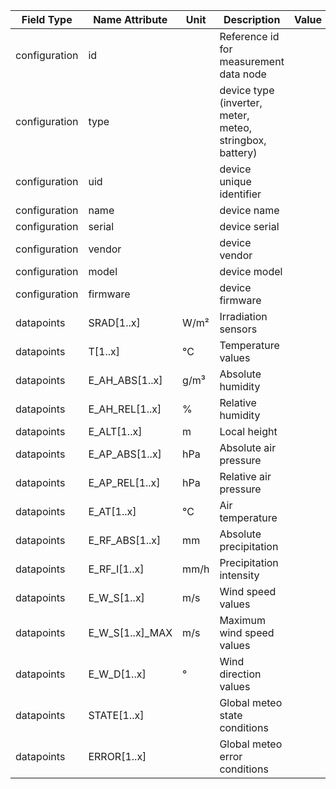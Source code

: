 | Field Type    | Name Attribute  | Unit | Description                                              | Value | Type | Required | Example                      | Notes | Version | 
|---------------|-----------------|------|----------------------------------------------------------|-------|------|----------|------------------------------|-------|---------| 
| configuration | id              |      | Reference id for measurement data node                   |       |      | x        | <device id=“1“ type=“meteo“> |       | 2.0.1   | 
| configuration | type            |      | device type (inverter, meter, meteo, stringbox, battery) |       |      | x        | <device id=“1“ type=“meteo“> |       | 2.0.1   | 
| configuration | uid             |      | device unique identifier                                 |       |      | x        | <uid>MET12345</uid>          |       | 2.0.1   | 
| configuration | name            |      | device name                                              |       |      |          | <name>Meteo A</name>         |       | 2.0.1   | 
| configuration | serial          |      | device serial                                            |       |      |          | <serial>MET11.22.33</serial> |       | 2.0.1   | 
| configuration | vendor          |      | device vendor                                            |       |      |          | <vendor>vendor 123</vendor>  |       | 2.0.1   | 
| configuration | model           |      | device model                                             |       |      |          | <model></model>              |       | 2.0.1   | 
| configuration | firmware        |      | device firmware                                          |       |      |          | <firmware>1.23.3</firmware>  |       | 2.0.1   | 
| datapoints    | SRAD[1..x]      | W/m² | Irradiation sensors                                      |       |      |          |                              |       | 2.0.1   | 
| datapoints    | T[1..x]         | °C   | Temperature values                                       |       |      |          |                              |       | 2.0.1   | 
| datapoints    | E_AH_ABS[1..x]  | g/m³ | Absolute humidity                                        |       |      |          |                              |       | 2.0.1   | 
| datapoints    | E_AH_REL[1..x]  | %    | Relative humidity                                        |       |      |          |                              |       | 2.0.1   | 
| datapoints    | E_ALT[1..x]     | m    | Local height                                             |       |      |          |                              |       | 2.0.1   | 
| datapoints    | E_AP_ABS[1..x]  | hPa  | Absolute air pressure                                    |       |      |          |                              |       | 2.0.1   | 
| datapoints    | E_AP_REL[1..x]  | hPa  | Relative air pressure                                    |       |      |          |                              |       | 2.0.1   | 
| datapoints    | E_AT[1..x]      | °C   | Air temperature                                          |       |      |          |                              |       | 2.0.1   | 
| datapoints    | E_RF_ABS[1..x]  | mm   | Absolute precipitation                                   |       |      |          |                              |       | 2.0.1   | 
| datapoints    | E_RF_I[1..x]    | mm/h | Precipitation intensity                                  |       |      |          |                              |       | 2.0.1   | 
| datapoints    | E_W_S[1..x]     | m/s  | Wind speed values                                        |       |      |          |                              |       | 2.0.1   | 
| datapoints    | E_W_S[1..x]_MAX | m/s  | Maximum wind speed values                                |       |      |          |                              |       | 2.0.1   | 
| datapoints    | E_W_D[1..x]     | °    | Wind direction values                                    |       |      |          |                              |       | 2.0.1   | 
| datapoints    | STATE[1..x]     |      | Global meteo state conditions                            |       |      |          |                              |       | 2.0.1   | 
| datapoints    | ERROR[1..x]     |      | Global meteo error conditions                            |       |      |          |                              |       | 2.0.1   | 